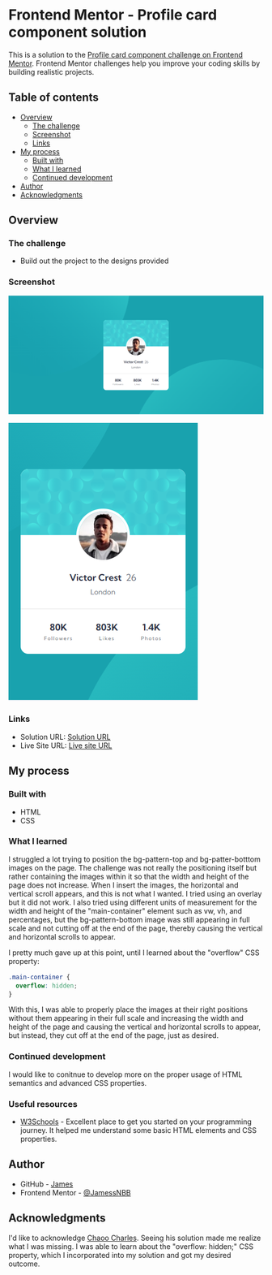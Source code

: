 # Frontend Mentor - Profile card component solution

This is a solution to the [Profile card component challenge on Frontend Mentor](https://www.frontendmentor.io/challenges/profile-card-component-cfArpWshJ). Frontend Mentor challenges help you improve your coding skills by building realistic projects. 

## Table of contents

- [Overview](#overview)
  - [The challenge](#the-challenge)
  - [Screenshot](#screenshot)
  - [Links](#links)
- [My process](#my-process)
  - [Built with](#built-with)
  - [What I learned](#what-i-learned)
  - [Continued development](#continued-development)
- [Author](#author)
- [Acknowledgments](#acknowledgments)


## Overview

### The challenge

- Build out the project to the designs provided

### Screenshot

![Desktop-view screenshot](screenshots/desktop-view.png)

![Mobile-view screenshot](screenshots/mobile-view.png)

### Links

- Solution URL: [Solution URL](https://github.com/JamessNBB/profile-card-component-main.git)
- Live Site URL: [Live site URL](https://jamessnbb.github.io/profile-card-component-main/)


## My process

### Built with

- HTML
- CSS 


### What I learned

I struggled a lot trying to position the bg-pattern-top and bg-patter-botttom images on the page. The challenge was not really the positioning itself but rather containing the images within it so that the width and height of the page does not increase. When I insert the images, the horizontal and vertical scroll appears, and this is not what I wanted. I tried using an overlay but it did not work. I also tried using different units of measurement for the width and height of the "main-container" element such as vw, vh, and percentages, but the bg-pattern-bottom image was still appearing in full scale and not cutting off at the end of the page, thereby causing the vertical and horizontal scrolls to appear. 

I pretty much gave up at this point, until I learned about the "overflow" CSS property:

```css
.main-container {
  overflow: hidden;
}
```

With this, I was able to properly place the images at their right positions without them appearing in their full scale and increasing the width and height of the page and causing the vertical and horizontal scrolls to appear, but instead, they cut off at the end of the page, just as desired. 


### Continued development
I would like to conitnue to develop more on the proper usage of HTML semantics and advanced CSS properties.


### Useful resources

- [W3Schools](https://www.w3schools.com/) - Excellent place to get you started on your programming journey. It helped me understand some basic HTML elements and CSS properties.


## Author

- GitHub - [James](https://github.com/JamessNBB)
- Frontend Mentor - [@JamessNBB](https://www.frontendmentor.io/profile/JamessNBB)


## Acknowledgments

I'd like to acknowledge [Chaoo Charles](https://youtu.be/ZezbT_12e3k?si=3MS84y8CfuQ3R7p6). Seeing his solution made me realize what I was missing. I was able to learn about the "overflow: hidden;" CSS property, which I incorporated into my solution and got my desired outcome.